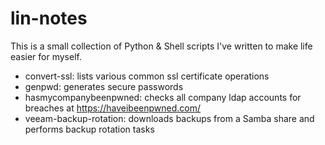 # lin-notes
This is a small collection of Python & Shell scripts I've written to make life easier for myself.

- convert-ssl: lists various common ssl certificate operations
- genpwd: generates secure passwords
- hasmycompanybeenpwned: checks all company ldap accounts for breaches at https://haveibeenpwned.com/
- veeam-backup-rotation: downloads backups from a Samba share and performs backup rotation tasks
